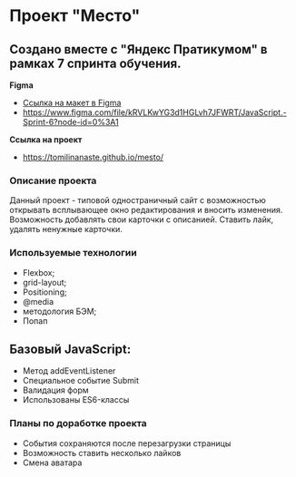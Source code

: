 # Проект "Место"

 ## Создано вместе с "Яндекс Пратикумом" в рамках 7 спринта обучения.

 **Figma**

* [Ссылка на макет в Figma](https://www.figma.com/file/5S2WSbEFL6awjVWJ0NWL8Q/Sprint-3_-Russia-_-desktop-mobile?node-id=28503%3A0)
* https://www.figma.com/file/kRVLKwYG3d1HGLvh7JFWRT/JavaScript.-Sprint-6?node-id=0%3A1

**Ссылка на проект**
* https://tomilinanaste.github.io/mesto/

 ### Описание проекта
 Данный проект - типовой одностраничный сайт с возможностью открывать всплывающее окно редактирования и вносить изменения.
 Возможность добавлять свои карточки с описанией. Ставить лайк, удалять ненужные карточки.

### Используемые технологии
* Flexbox;
* grid-layout;
* Positioning;
* @media
* методология БЭМ;
* Попап
## Базовый JavaScript:
* Метод addEventListener
* Специальное событие Submit
* Валидация форм
* Использованы ES6-классы

### Планы по доработке проекта
* События сохраняются после перезагрузки страницы
* Возможность ставить несколько лайков
* Смена аватара
